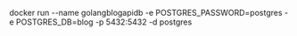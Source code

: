 docker run --name golangblogapidb -e POSTGRES_PASSWORD=postgres -e POSTGRES_DB=blog -p 5432:5432 -d postgres
